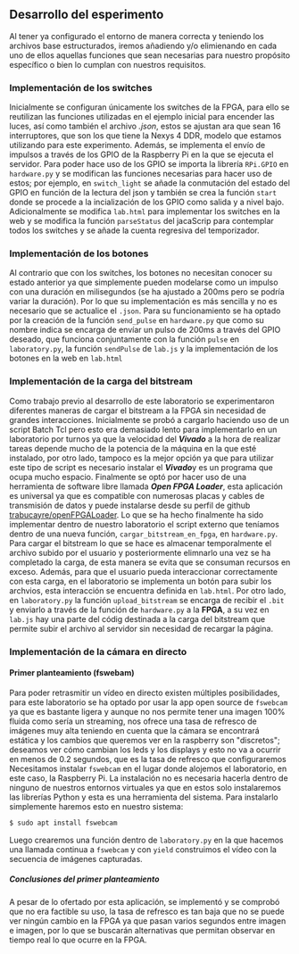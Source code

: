 ## **Desarrollo del esperimento**
Al tener ya configurado el entorno de manera correcta y teniendo los archivos base estructurados, iremos añadiendo y/o elimienando en cada uno de ellos aquellas funciones que sean necesarias para nuestro propósito específico o bien lo cumplan con nuestros requisitos.

### **Implementación de los switches**
Inicialmente se configuran únicamente los switches de la FPGA, para ello se reutilizan las funciones utilizadas en el ejemplo inicial para encender las luces, así como también el archivo *.json*, estos se ajustan ara que sean 16 interruptores, que son los que tiene la Nexys 4 DDR, modelo que estamos utilizando para este experimento.
Además, se implementa el envío de impulsos a través de los GPIO de la Raspberry Pi en la que se ejecuta el servidor. Para poder hace uso de los GPIO se importa la librería `RPi.GPIO` en `hardware.py` y se modifican las funciones necesarias para hacer uso de estos; por ejemplo, en `switch_light` se añade la conmutación del estado del GPIO en función de la lectura del json y también se crea la función `start` donde se procede a la incialización de los GPIO como salida y a nivel bajo.
Adicionalmente se modifica `lab.html` para implementar los switches en la web y se modifica la función `parseStatus` del jacaScrip para contemplar todos los switches y se añade la cuenta regresiva del temporizador.

### **Implementación de los botones**
Al contrario que con los switches, los botones no necesitan conocer su estado anterior ya que simplemente pueden modelarse como un impulso con una duración en milisegundos (se ha ajustado a 200ms pero se podría variar la duración). Por lo que su implementación es más sencilla y no es necesario que se actualice el `.json`. Para su funcionamiento se ha optado por la creación de la función `send_pulse` en `hardware.py` que como su nombre indica se encarga de envíar un pulso de 200ms a través del GPIO deseado, que funciona conjuntamente con la función `pulse` en `laboratory.py`, la función `sendPulse` de `lab.js` y la implementación de los botones en la web en `lab.html`

### **Implementación de la carga del bitstream**
Como trabajo previo al desarrollo de este laboratorio se experimentaron diferentes maneras de cargar el bitstream a la FPGA sin necesidad de grandes interacciones. Inicialmente se probó a cargarlo haciendo uso de un script Batch Tcl pero esto era demasiado lento para implementarlo en un laboratorio por turnos ya que la velocidad del ***Vivado*** a la hora de realizar tareas depende mucho de la potencia de la máquina en la que esté instalado, por otro lado, tampoco es la mejor opción ya que para utilizar este tipo de script es necesario instalar el ***Vivado***y es un programa que ocupa mucho espacio. Finalmente se optó por hacer uso de una herramienta de software libre llamada ***Open FPGA Loader***, esta aplicación es universal ya que es compatible con numerosas placas y cables de transmisión de datos y puede instalarse desde su perfil de github [trabucayre/openFPGALoader](https://github.com/trabucayre/openFPGALoader).
Lo que se ha hecho finalmente ha sido implementar dentro de nuestro laboratorio el script externo que teníamos dentro de una nueva función, `cargar_bitstream_en_fpga`, en `hardware.py`. Para cargar el bitstream lo que se hace es almacenar temporalmente el archivo subido por el usuario y posteriormente elimnarlo una vez se ha completado la carga, de esta manera se evita que se consuman recursos en exceso. Además, para que el usuario pueda interaccionar correctamente con esta carga, en el laboratorio se implementa un botón para subir los archvios, esta interacción se encuentra definida en `lab.html`. Por otro lado, en `laboratory.py` la función `upload_bitstream` se encarga de recibir el `.bit` y enviarlo a través de la función de `hardware.py` a la **FPGA**, a su vez en `lab.js` hay una parte del códig destinada a la carga del bitstream que permite subir el archivo al servidor sin necesidad de recargar la página.

### **Implementación de la cámara en directo**
#### Primer planteamiento (fswebam)
Para poder retrasmitir un vídeo en directo existen múltiples posibilidades, para este laboratorio se ha optado por usar la app open source de `fswebcam` ya que es bastante ligera y aunque no nos permite tener una imagen 100% fluida como sería un streaming, nos ofrece una tasa de refresco de imágenes muy alta teniendo en cuenta que la cámara se encontrará estática y los cambios que queremos ver en la raspberry son "discretos"; deseamos ver cómo cambian los leds y los displays y esto no va a ocurrir en menos de 0.2 segundos, que es la tasa de refresco que configuraremos
Necesitamos instalar `fswebcam` en el lugar donde alojemos el laboratorio, en este caso, la Raspberry Pi. La instalación no es necesaria hacerla dentro de ninguno de nuestros entornos virtuales ya que en estos solo instalaremos las librerías Python y esta es una herramienta del sistema. Para instalarlo simplemente haremos esto en nuestro sistema:
   ```sh
   $ sudo apt install fswebcam
   ```
Luego crearemos una función dentro de `laboratory.py` en la que hacemos una llamada continua a `fswebcam` y con `yield` construimos el vídeo con la secuencia de imágenes capturadas.
##### Conclusiones del primer planteamiento
A pesar de lo ofertado por esta aplicación, se implementó y se comprobó que no era factible su uso, la tasa de refresco es tan baja que no se puede ver ningún cambio en la FPGA ya que pasan varios segundos entre imagen e imagen, por lo que se buscarán alternativas que permitan observar en tiempo real lo que ocurre en la FPGA.
